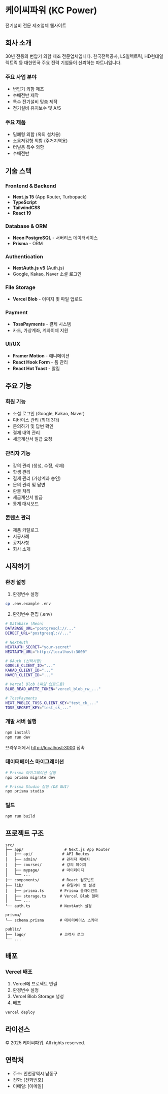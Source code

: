 # 케이씨파워 (KC Power)

전기설비 전문 제조업체 웹사이트

## 회사 소개

30년 전통의 변압기 외함 제조 전문업체입니다.
한국전력공사, LS일렉트릭, HD현대일렉트릭 등 대한민국 주요 전력 기업들이 신뢰하는 파트너입니다.

### 주요 사업 분야
- 변압기 외함 제조
- 수배전반 제작
- 특수 전기설비 맞춤 제작
- 전기설비 유지보수 및 A/S

### 주요 제품
- 밀폐형 외함 (옥외 설치용)
- 소음저감형 외함 (주거지역용)
- 터널용 특수 외함
- 수배전반

## 기술 스택

### Frontend & Backend
- **Next.js 15** (App Router, Turbopack)
- **TypeScript**
- **TailwindCSS**
- **React 19**

### Database & ORM
- **Neon PostgreSQL** - 서버리스 데이터베이스
- **Prisma** - ORM

### Authentication
- **NextAuth.js v5** (Auth.js)
- Google, Kakao, Naver 소셜 로그인

### File Storage
- **Vercel Blob** - 이미지 및 파일 업로드

### Payment
- **TossPayments** - 결제 시스템
- 카드, 가상계좌, 계좌이체 지원

### UI/UX
- **Framer Motion** - 애니메이션
- **React Hook Form** - 폼 관리
- **React Hot Toast** - 알림

## 주요 기능

### 회원 기능
- 소셜 로그인 (Google, Kakao, Naver)
- 디바이스 관리 (최대 3대)
- 문의하기 및 답변 확인
- 결제 내역 관리
- 세금계산서 발급 요청

### 관리자 기능
- 강의 관리 (생성, 수정, 삭제)
- 학생 관리
- 결제 관리 (가상계좌 승인)
- 문의 관리 및 답변
- 환불 처리
- 세금계산서 발급
- 통계 대시보드

### 콘텐츠 관리
- 제품 카탈로그
- 시공사례
- 공지사항
- 회사 소개

## 시작하기

### 환경 설정

1. 환경변수 설정
```bash
cp .env.example .env
```

2. 환경변수 편집 (.env)
```bash
# Database (Neon)
DATABASE_URL="postgresql://..."
DIRECT_URL="postgresql://..."

# NextAuth
NEXTAUTH_SECRET="your-secret"
NEXTAUTH_URL="http://localhost:3000"

# OAuth (선택사항)
GOOGLE_CLIENT_ID="..."
KAKAO_CLIENT_ID="..."
NAVER_CLIENT_ID="..."

# Vercel Blob (파일 업로드용)
BLOB_READ_WRITE_TOKEN="vercel_blob_rw_..."

# TossPayments
NEXT_PUBLIC_TOSS_CLIENT_KEY="test_ck_..."
TOSS_SECRET_KEY="test_sk_..."
```

### 개발 서버 실행

```bash
npm install
npm run dev
```

브라우저에서 [http://localhost:3000](http://localhost:3000) 접속

### 데이터베이스 마이그레이션

```bash
# Prisma 마이그레이션 실행
npx prisma migrate dev

# Prisma Studio 실행 (DB GUI)
npx prisma studio
```

### 빌드

```bash
npm run build
```

## 프로젝트 구조

```
src/
├── app/                  # Next.js App Router
│   ├── api/             # API Routes
│   ├── admin/           # 관리자 페이지
│   ├── courses/         # 강의 페이지
│   ├── mypage/          # 마이페이지
│   └── ...
├── components/          # React 컴포넌트
├── lib/                 # 유틸리티 및 설정
│   ├── prisma.ts       # Prisma 클라이언트
│   ├── storage.ts      # Vercel Blob 헬퍼
│   └── ...
└── auth.ts             # NextAuth 설정

prisma/
└── schema.prisma       # 데이터베이스 스키마

public/
├── logo/               # 고객사 로고
└── ...
```

## 배포

### Vercel 배포

1. Vercel에 프로젝트 연결
2. 환경변수 설정
3. Vercel Blob Storage 생성
4. 배포

```bash
vercel deploy
```

## 라이선스

© 2025 케이씨파워. All rights reserved.

## 연락처

- 주소: 인천광역시 남동구
- 전화: [전화번호]
- 이메일: [이메일]
